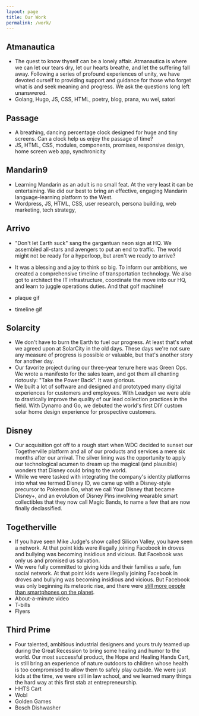 ```yaml
---
layout: page
title: Our Work
permalink: /work/
---
```


## Atmanautica
- The quest to know thyself can be a lonely affair. Atmanautica is where we can let our tears dry, let our hearts breathe, and let the suffering fall away. Following a series of profound experiences of unity, we have devoted ourself to providing support and guidance for those who forget what is and seek meaning and progress. We ask the questions long left unanswered.
- Golang, Hugo, JS, CSS, HTML, poetry, blog, prana, wu wei, satori

## Passage
- A breathing, dancing percentage clock designed for huge and tiny screens. Can a clock help us enjoy the passage of time?
- JS, HTML, CSS, modules, components, promises, responsive design, home screen web app, synchronicity

## Mandarin9
- Learning Mandarin as an adult is no small feat. At the very least it can be entertaining. We did our best to bring an effective, engaging Mandarin language-learning platform to the West.
- Wordpress, JS, HTML, CSS, user research, persona building, web marketing, tech strategy,

## Arrivo
- "Don't let Earth suck" sang the gargantuan neon sign at HQ. We assembled all-stars and avengers to put an end to traffic. The world might not be ready for a hyperloop, but aren't we ready to arrive?
- It was a blessing and a joy to think so big. To inform our ambitions, we created a comprehensive timeline of transportation technology. We also got to architect the IT infrastructure, coordinate the move into our HQ, and learn to juggle operations duties. And that golf machine!

- plaque gif
- timeline gif

## Solarcity
- We don't have to burn the Earth to fuel our progress. At least that's what we agreed upon at SolarCity in the old days. These days we're not sure any measure of progress is possible or valuable, but that's another story for another day.
- Our favorite project during our three-year tenure here was Green Ops. We wrote a manifesto for the sales team, and got them all chanting riotously: "Take the Power Back". It was glorious.
- We built a lot of software and designed and prototyped many digital experiences for customers and employees. With Leadgen we were able to drastically improve the quality of our lead collection practices in the field. With Dynamo and Go, we debuted the world's first DIY custom solar home design experience for prospective customers.

## Disney
- Our acquisition got off to a rough start when WDC decided to sunset our Togetherville platform and all of our products and services a mere six months after our arrival. The silver lining was the opportunity to apply our technological acumen to dream up the magical (and plausible) wonders that Disney could bring to the world.
- While we were tasked with integrating the company's identity platforms into what we termed Disney ID, we came up with a Disney-style precursor to Pokemon Go, what we call Your Disney that became Disney+, and an evolution of Disney Pins involving wearable smart collectibles that they now call Magic Bands, to name a few that are now finally declassified.

## Togetherville
- If you have seen Mike Judge's show called Silicon Valley, you have seen a network. At that point kids were illegally joining Facebook in droves and bullying was becoming insidious and vicious. But Facebook was only us and promised us salvation.
- We were fully committed to giving kids and their families a safe, fun social network. At that point kids were illegally joining Facebook in droves and bullying was becoming insidious and vicious. But Facebook was only beginning its meteoric rise, and there were [still more people than smartphones on the planet](https://qz.com/1608103/there-are-now-more-cellphones-than-people-in-the-world/).
- About-a-minute video
- T-bills
- Flyers

## Third Prime
- Four talented, ambitious industrial designers and yours truly teamed up during the Great Recession to bring some healing and humor to the world. Our most successful product, the Hope and Healing Hands Cart, is still bring an experience of nature outdoors to children whose health is too compromised to allow them to safely play outside. We were just kids at the time, we were still in law school, and we learned many things the hard way at this first stab at entrepreneurship.
- HHTS Cart
- Wobl
- Golden Games
- Bosch Dishwasher
